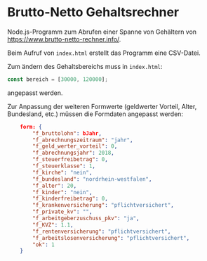 # Brutto-Netto Gehaltsrechner

Node.js-Programm zum Abrufen einer Spanne von Gehältern von 
https://www.brutto-netto-rechner.info/.

Beim Aufruf von ```index.html``` erstellt das Programm eine CSV-Datei.

Zum ändern des Gehaltsbereichs muss in ```index.html```:

``` Javascript
const bereich = [30000, 120000];
```

angepasst werden.

Zur Anpassung der weiteren Formwerte (geldwerter Vorteil, Alter, Bundesland, etc.) müssen die Formdaten angepasst werden:

``` json
    form: {
        "f_bruttolohn": bJahr,
        "f_abrechnungszeitraum": "jahr",
        "f_geld_werter_vorteil": 0,
        "f_abrechnungsjahr": 2018,
        "f_steuerfreibetrag": 0,
        "f_steuerklasse": 1,
        "f_kirche": "nein",
        "f_bundesland": "nordrhein-westfalen",
        "f_alter": 20,
        "f_kinder": "nein",
        "f_kinderfreibetrag": 0,
        "f_krankenversicherung": "pflichtversichert",
        "f_private_kv": "",
        "f_arbeitgeberzuschuss_pkv": "ja",
        "f_KVZ": 1.1,
        "f_rentenversicherung": "pflichtversichert",
        "f_arbeitslosenversicherung": "pflichtversichert",
        "ok": 1
    }
```
